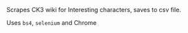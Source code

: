 Scrapes CK3 wiki for Interesting characters, saves to csv file.

Uses ```bs4```, ```selenium``` and  Chrome
